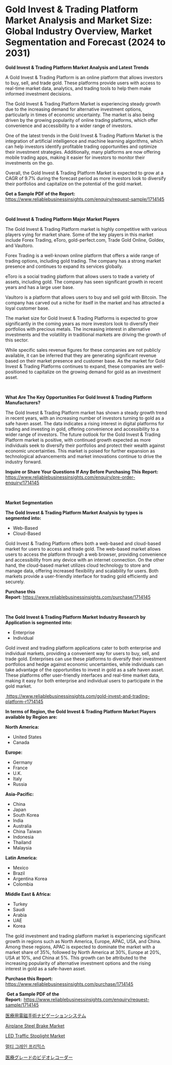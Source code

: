 <p><h1>Gold Invest & Trading Platform Market Analysis and Market Size: Global Industry Overview, Market Segmentation and Forecast (2024 to 2031)</h1></p><p><strong>Gold Invest & Trading Platform Market Analysis and Latest Trends</strong></p>
<p><p>A Gold Invest & Trading Platform is an online platform that allows investors to buy, sell, and trade gold. These platforms provide users with access to real-time market data, analytics, and trading tools to help them make informed investment decisions. </p><p>The Gold Invest & Trading Platform Market is experiencing steady growth due to the increasing demand for alternative investment options, particularly in times of economic uncertainty. The market is also being driven by the growing popularity of online trading platforms, which offer convenience and accessibility to a wider range of investors.</p><p>One of the latest trends in the Gold Invest & Trading Platform Market is the integration of artificial intelligence and machine learning algorithms, which can help investors identify profitable trading opportunities and optimize their investment strategies. Additionally, many platforms are now offering mobile trading apps, making it easier for investors to monitor their investments on the go.</p><p>Overall, the Gold Invest & Trading Platform Market is expected to grow at a CAGR of 9.7% during the forecast period as more investors look to diversify their portfolios and capitalize on the potential of the gold market.</p></p>
<p><strong>Get a Sample PDF of the Report:&nbsp;</strong> <a href="https://www.reliablebusinessinsights.com/enquiry/request-sample/1714145">https://www.reliablebusinessinsights.com/enquiry/request-sample/1714145</a></p>
<p>&nbsp;</p>
<p><strong>Gold Invest & Trading Platform Major Market Players</strong></p>
<p><p>The Gold Invest & Trading Platform market is highly competitive with various players vying for market share. Some of the key players in this market include Forex Trading, eToro, gold-perfect.com, Trade Gold Online, Goldex, and Vaultoro.</p><p>Forex Trading is a well-known online platform that offers a wide range of trading options, including gold trading. The company has a strong market presence and continues to expand its services globally. </p><p>eToro is a social trading platform that allows users to trade a variety of assets, including gold. The company has seen significant growth in recent years and has a large user base. </p><p>Vaultoro is a platform that allows users to buy and sell gold with Bitcoin. The company has carved out a niche for itself in the market and has attracted a loyal customer base. </p><p>The market size for Gold Invest & Trading Platforms is expected to grow significantly in the coming years as more investors look to diversify their portfolios with precious metals. The increasing interest in alternative investments and the volatility in traditional markets are driving the growth of this sector.</p><p>While specific sales revenue figures for these companies are not publicly available, it can be inferred that they are generating significant revenue based on their market presence and customer base. As the market for Gold Invest & Trading Platforms continues to expand, these companies are well-positioned to capitalize on the growing demand for gold as an investment asset.</p></p>
<p>&nbsp;</p>
<p><strong>What Are The Key Opportunities For Gold Invest & Trading Platform Manufacturers?</strong></p>
<p><p>The Gold Invest & Trading Platform market has shown a steady growth trend in recent years, with an increasing number of investors turning to gold as a safe haven asset. The data indicates a rising interest in digital platforms for trading and investing in gold, offering convenience and accessibility to a wider range of investors. The future outlook for the Gold Invest & Trading Platform market is positive, with continued growth expected as more individuals seek to diversify their portfolios and protect their wealth against economic uncertainties. This market is poised for further expansion as technological advancements and market innovations continue to drive the industry forward.</p></p>
<p><strong>Inquire or Share Your Questions If Any Before Purchasing This Report:</strong> <a href="https://www.reliablebusinessinsights.com/enquiry/pre-order-enquiry/1714145">https://www.reliablebusinessinsights.com/enquiry/pre-order-enquiry/1714145</a></p>
<p>&nbsp;</p>
<p><strong>Market Segmentation</strong></p>
<p><strong>The Gold Invest & Trading Platform Market Analysis by types is segmented into:</strong></p>
<p><ul><li>Web-Based</li><li>Cloud-Based</li></ul></p>
<p><p>Gold Invest & Trading Platform offers both a web-based and cloud-based market for users to access and trade gold. The web-based market allows users to access the platform through a web browser, providing convenience and accessibility from any device with an internet connection. On the other hand, the cloud-based market utilizes cloud technology to store and manage data, offering increased flexibility and scalability for users. Both markets provide a user-friendly interface for trading gold efficiently and securely.</p></p>
<p><strong>Purchase this Report:&nbsp;</strong><a href="https://www.reliablebusinessinsights.com/purchase/1714145">https://www.reliablebusinessinsights.com/purchase/1714145</a></p>
<p>&nbsp;</p>
<p><strong>The Gold Invest & Trading Platform Market Industry Research by Application is segmented into:</strong></p>
<p><ul><li>Enterprise</li><li>Individual</li></ul></p>
<p><p>Gold invest and trading platform applications cater to both enterprise and individual markets, providing a convenient way for users to buy, sell, and trade gold. Enterprises can use these platforms to diversify their investment portfolios and hedge against economic uncertainties, while individuals can take advantage of the opportunities to invest in gold as a safe haven asset. These platforms offer user-friendly interfaces and real-time market data, making it easy for both enterprise and individual users to participate in the gold market.</p></p>
<p><a href="https://www.reliablebusinessinsights.com/gold-invest-and-trading-platform-r1714145">&nbsp;https://www.reliablebusinessinsights.com/gold-invest-and-trading-platform-r1714145</a></p>
<p><strong>In terms of Region, the Gold Invest & Trading Platform Market Players available by Region are:</strong></p>
<p>
    <p> <strong> North America: </strong>
        <ul>
            <li>United States</li>
            <li>Canada</li>
        </ul>
        </p> 
    <p> <strong> Europe: </strong>
        <ul>
            <li>Germany</li>
            <li>France</li>
            <li>U.K.</li>
            <li>Italy</li>
            <li>Russia</li>
        </ul>
        </p> 
    <p> <strong> Asia-Pacific: </strong>
        <ul>
            <li>China</li>
            <li>Japan</li>
            <li>South Korea</li>
            <li>India</li>
            <li>Australia</li>
            <li>China Taiwan</li>
            <li>Indonesia</li>
            <li>Thailand</li>
            <li>Malaysia</li>
        </ul>
        </p> 
    <p> <strong> Latin America: </strong>
        <ul>
            <li>Mexico</li>
            <li>Brazil</li>
            <li>Argentina Korea</li>
            <li>Colombia</li>
        </ul>
        </p> 
    <p> <strong> Middle East & Africa: </strong>
        <ul>
            <li>Turkey</li>
            <li>Saudi</li>
            <li>Arabia</li>
            <li>UAE</li>
            <li>Korea</li>
        </ul>
    </p>
    </p>
<p><p>The gold investment and trading platform market is experiencing significant growth in regions such as North America, Europe, APAC, USA, and China. Among these regions, APAC is expected to dominate the market with a market share of 35%, followed by North America at 30%, Europe at 20%, USA at 10%, and China at 5%. This growth can be attributed to the increasing popularity of alternative investment options and the rising interest in gold as a safe-haven asset.</p></p>
<p><strong>Purchase this Report: </strong><a href="https://www.reliablebusinessinsights.com/purchase/1714145">https://www.reliablebusinessinsights.com/purchase/1714145</a></p>
<p>&nbsp;<strong>Get a Sample PDF of the Report:&nbsp;&nbsp;</strong><a href="https://www.reliablebusinessinsights.com/enquiry/request-sample/1714145">https://www.reliablebusinessinsights.com/enquiry/request-sample/1714145</a></p>
<p><strong></strong></p>
<p><p><a href="https://github.com/DayanaRunolfsdottir/Market-Research-Report-List-1/blob/main/4418285113295.md">医療用電磁手術ナビゲーションシステム</a></p><p><a href="https://github.com/gdfhhhj/Market-Research-Report-List-5/blob/main/airplane-steel-brake-market.md">Airplane Steel Brake Market</a></p><p><a href="https://github.com/julyju69/Market-Research-Report-List-3/blob/main/led-traffic-stoplight-market.md">LED Traffic Stoplight Market</a></p><p><a href="https://github.com/CliftonFisher9067/Market-Research-Report-List-2/blob/main/1438631107670.md">멀티 그레인 프리믹스</a></p><p><a href="https://github.com/ihabdkwlxs948/Market-Research-Report-List-2/blob/main/5173287113296.md">医療グレードのビデオレコーダー</a></p></p>